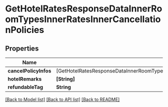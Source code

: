 # GetHotelRatesResponseDataInnerRoomTypesInnerRatesInnerCancellationPolicies

## Properties
Name | Type | Description | Notes
------------ | ------------- | ------------- | -------------
**cancelPolicyInfos** | [GetHotelRatesResponseDataInnerRoomTypesInnerRatesInnerCancellationPoliciesCancelPolicyInfosInner] |  | [optional] 
**hotelRemarks** | **[String]** |  | [optional] 
**refundableTag** | **String** |  | [optional] 

[[Back to Model list]](../README.md#documentation-for-models) [[Back to API list]](../README.md#documentation-for-api-endpoints) [[Back to README]](../README.md)



